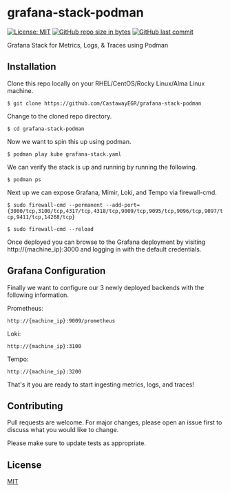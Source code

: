 grafana-stack-podman
=========
[![License: MIT](https://img.shields.io/badge/License-MIT-brightgreen.svg)](https://opensource.org/licenses/MIT)
[![GitHub repo size in bytes](https://img.shields.io/github/repo-size/CastawayEGR/grafana-stack-podman.svg?logoColor=brightgreen)](https://github.com/CastawayEGR/grafana-stack-podman)
[![GitHub last commit](https://img.shields.io/github/last-commit/CastawayEGR/grafana-stack-podman.svg?logoColor=brightgreen)](https://github.com/CastawayEGR/grafana-stack-podman)

Grafana Stack for Metrics, Logs, & Traces using Podman

## Installation

Clone this repo locally on your RHEL/CentOS/Rocky Linux/Alma Linux machine.

```$ git clone https://github.com/CastawayEGR/grafana-stack-podman```

Change to the cloned repo directory.

```$ cd grafana-stack-podman```

Now we want to spin this up using podman.

```$ podman play kube grafana-stack.yaml```

We can verify the stack is up and running by running the following.

```$ podman ps```

Next up we can expose Grafana, Mimir, Loki, and Tempo via firewall-cmd.

```$ sudo firewall-cmd --permanent --add-port={3000/tcp,3100/tcp,4317/tcp,4318/tcp,9009/tcp,9095/tcp,9096/tcp,9097/tcp,9411/tcp,14268/tcp}```

```$ sudo firewall-cmd --reload```

Once deployed you can browse to the Grafana deployment by visiting http://{machine_ip}:3000 and logging in with the default credentials.

## Grafana Configuration

Finally we want to configure our 3 newly deployed backends with the following information.

Prometheus: 

```http://{machine_ip}:9009/prometheus```

Loki: 

```http://{machine_ip}:3100```

Tempo: 

```http://{machine_ip}:3200```

That's it you are ready to start ingesting metrics, logs, and traces!

## Contributing
Pull requests are welcome. For major changes, please open an issue first to discuss what you would like to change.

Please make sure to update tests as appropriate.

## License
[MIT](https://choosealicense.com/licenses/mit/)

